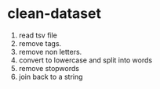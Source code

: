 # clean-dataset
  1. read tsv file
  2. remove tags.
  3. remove non letters.
  4. convert to lowercase and split into words
  5. remove stopwords
  6. join back to a string

